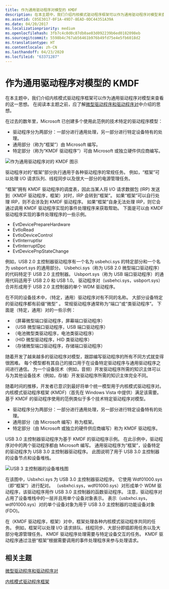 ```yaml
---
title: 作为通用驱动程序对模型的 KMDF
description: 在本主题中，我们介绍内核模式驱动程序框架可以作为通用驱动程序对模型来查看的这一思想。
ms.assetid: C05E3017-0F1A-49D7-8EAD-0DC44351A39A
ms.date: 04/20/2017
ms.localizationpriority: medium
ms.openlocfilehash: 3fb7c4c0d0c87db0ae03d092239b6ed0182098eb
ms.sourcegitcommit: 5598b4c767ab56461b976b49fd75e4e5fb6018d2
ms.translationtype: HT
ms.contentlocale: zh-CN
ms.lasthandoff: 04/23/2020
ms.locfileid: "63371287"
---
```

# <a name="kmdf-as-a-generic-driver-pair-model"></a>作为通用驱动程序对模型的 KMDF


在本主题中，我们介绍内核模式驱动程序框架可以作为通用驱动程序对模型来查看的这一思想。 在阅读本主题之前，应了解[微型驱动程序和驱动程序对](minidrivers-and-driver-pairs.md)中介绍的思想。

在过去的数年里，Microsoft 已创建多个使用此范例的技术特定的驱动程序模型：

-   驱动程序分为两部分：一部分进行通用处理，另一部分进行特定设备特有的处理。
-   通用部分（称为“框架”）由 Microsoft 编写。
-   特定部分（称为“KMDF 驱动程序”）可由 Microsoft 或独立硬件供应商编写。

![作为通用驱动程序对的 KMDF 图示](images/kmdfdriverpair.png)

驱动程序对的“框架”部分执行通用于各种驱动程序的常规任务。 例如，“框架”可以处理 I/O 请求队列、线程同步以及很大一部分的电源管理任务。

“框架”拥有 KMDF 驱动程序的调度表，因此当某人将 I/O 请求数据包 (IRP) 发送到（KMDF 驱动程序，框架）对时，IRP 会转到“框架”。 如果“框架”可以自行处理 IRP，则不会涉及到 KMDF 驱动程序。 如果“框架”自身无法处理 IRP，则它会通过调用 KMDF 驱动程序实现的事件处理程序来获取帮助。 下面是可以由 KMDF 驱动程序实现的事件处理程序的一些示例。

-   EvtDevicePrepareHardware
-   EvtIoRead
-   EvtIoDeviceControl
-   EvtInterruptIsr
-   EvtInterruptDpc
-   EvtDevicePnpStateChange

例如，USB 2.0 主控制器驱动程序有一个名为 usbehci.sys 的特定部分和一个名为 usbport.sys 的通用部分。 Usbehci.sys（称为 USB 2.0 微型端口驱动程序）的代码特定于 USB 2.0 主控制器。 Usbport.sys（称为 USB 端口驱动程序）的通用代码适用于 USB 2.0 和 USB 1.0。 驱动程序对（usbehci.sys，usbport.sys）合并形成用于 USB 2.0 主控制器的单个 WDM 驱动程序。

在不同的设备技术中，（特定，通用）驱动程序对有不同的名称。 大部分设备特定的驱动程序都有前缀“微型”  。 常规驱动程序通常称为“端口”或“类驱动程序”。 下面是（特定，通用）对的一些示例：

-   （屏幕微型端口驱动程序，屏幕端口驱动程序）
-   （USB 微型端口驱动程序，USB 端口驱动程序）
-   （电池微型类驱动程序，电池类驱动程序）
-   （HID 微型驱动程序，HID 类驱动程序）
-   （存储微型端口驱动程序，存储端口驱动程序）

随着开发了越来越多的驱动程序对模型，跟踪编写驱动程序的所有不同方式就变得很困难。 每个模型都有其自己的接口用于在设备特定驱动程序与通用驱动程序之间进行通信。 为一个设备技术（例如，音频）开发驱动程序所需的知识主体可以与为其他设备技术（例如，存储）开发驱动程序所需的知识主体完全不同。

随着时间的推移，开发者已意识到最好将单个统一模型用于内核模式驱动程序对。 内核模式驱动程序框架 (KMDF)（首先在 Windows Vista 中提供）满足该需要。 基于 KMDF 的驱动程序使用的范例类似于多个技术特定驱动程序对模型。

-   驱动程序分为两部分：一部分进行通用处理，另一部分进行特定设备特有的处理。
-   通用部分（由 Microsoft 编写）称为框架。
-   特定部分（由 Microsoft 或独立的硬件供应商编写）称为 KMDF 驱动程序。

USB 3.0 主控制器驱动程序为基于 KMDF 的驱动程序示例。 在此示例中，驱动程序对中的两个驱动程序都由 Microsoft 编写。 通用驱动程序为“框架”，设备特定的驱动程序为 USB 3.0 主控制器驱动程序。 此图说明了用于 USB 3.0 主控制器的设备节点和设备堆栈。

![USB 3 主控制器的设备堆栈图](images/kmdfaspair01.png)

在该图中，Usbxhci.sys 为 USB 3.0 主控制器驱动程序。 它使用 Wdf01000.sys（即“框架”）进行配对。 （usbxhci.sys，wdf01000.sys）对形成单个 WDM 驱动程序，该驱动程序用作 USB 3.0 主控制器的函数驱动程序。 注意，驱动程序对占用了设备堆栈中的一层并且用单个设备对象表示。 表示（usbxhci.sys，wdf01000.sys）对的单个设备对象为用于 USB 3.0 主控制器的功能设备对象 (FDO)。

在（KMDF 驱动程序，框架）对中，框架处理各种内核模式驱动程序共同的任务。 例如，框架可以处理 I/O 请求排队、线程同步、大部分即插即用任务以及大部分电源管理任务。 KMDF 驱动程序处理需要与特定设备交互的任务。 KMDF 驱动程序通过注册“框架”根据需要调用的事件处理程序来参与处理请求。

## <a name="span-idrelated_topicsspanrelated-topics"></a><span id="related_topics"></span>相关主题


[微型驱动程序和驱动程序对](minidrivers-and-driver-pairs.md)

[内核模式驱动程序框架](https://docs.microsoft.com/windows-hardware/drivers/wdf/)

 

 






